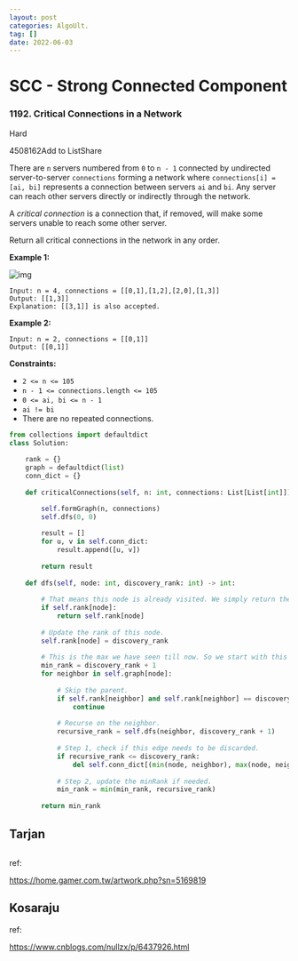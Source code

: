 ```yaml
---
layout: post
categories: AlgoUlt.
tag: [] 
date: 2022-06-03
---
```






# SCC - Strong Connected Component



### 1192. Critical Connections in a Network

Hard

4508162Add to ListShare

There are `n` servers numbered from `0` to `n - 1` connected by undirected server-to-server `connections` forming a network where `connections[i] = [ai, bi]` represents a connection between servers `ai` and `bi`. Any server can reach other servers directly or indirectly through the network.

A *critical connection* is a connection that, if removed, will make some servers unable to reach some other server.

Return all critical connections in the network in any order.

 

**Example 1:**

![img](https://tva1.sinaimg.cn/large/e6c9d24egy1h2w2vkovebj205i06w746.jpg)

```
Input: n = 4, connections = [[0,1],[1,2],[2,0],[1,3]]
Output: [[1,3]]
Explanation: [[3,1]] is also accepted.
```

**Example 2:**

```
Input: n = 2, connections = [[0,1]]
Output: [[0,1]]
```

 

**Constraints:**

- `2 <= n <= 105`
- `n - 1 <= connections.length <= 105`
- `0 <= ai, bi <= n - 1`
- `ai != bi`
- There are no repeated connections.

```python
from collections import defaultdict
class Solution:
    
    rank = {}
    graph = defaultdict(list)
    conn_dict = {}
    
    def criticalConnections(self, n: int, connections: List[List[int]]) -> List[List[int]]:

        self.formGraph(n, connections)
        self.dfs(0, 0)
        
        result = []
        for u, v in self.conn_dict:
            result.append([u, v])
        
        return result
            
    def dfs(self, node: int, discovery_rank: int) -> int:
        
        # That means this node is already visited. We simply return the rank.
        if self.rank[node]:
            return self.rank[node]
        
        # Update the rank of this node.
        self.rank[node] = discovery_rank
        
        # This is the max we have seen till now. So we start with this instead of INT_MAX or something.
        min_rank = discovery_rank + 1
        for neighbor in self.graph[node]:
            
            # Skip the parent.
            if self.rank[neighbor] and self.rank[neighbor] == discovery_rank - 1:
                continue
                
            # Recurse on the neighbor.    
            recursive_rank = self.dfs(neighbor, discovery_rank + 1)
            
            # Step 1, check if this edge needs to be discarded.
            if recursive_rank <= discovery_rank:
                del self.conn_dict[(min(node, neighbor), max(node, neighbor))]
            
            # Step 2, update the minRank if needed.
            min_rank = min(min_rank, recursive_rank)
        
        return min_rank
```





## Tarjan

```python
```



ref: 

https://home.gamer.com.tw/artwork.php?sn=5169819



## Kosaraju

ref:

https://www.cnblogs.com/nullzx/p/6437926.html
